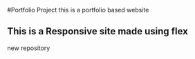 #Portfolio Project
this is a portfolio based website

## This is a Responsive site made using flex 
new  repository
